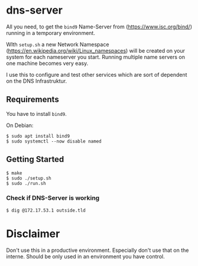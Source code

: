 # dns-server

All you need, to get the `bind9` Name-Server from (https://www.isc.org/bind/) running in a temporary environment.

WIth `setup.sh` a new Network Namespace (https://en.wikipedia.org/wiki/Linux_namespaces) will be created on your system for each nameserver you start. Running multiple name servers on one machine becomes very easy.

I use this to configure and test other services which are sort of dependent on the DNS Infrastruktur.

## Requirements
You have to install `bind9`.

On Debian:

	$ sudo apt install bind9
	$ sudo systemctl --now disable named

## Getting Started

	$ make
	$ sudo ./setup.sh
	$ sudo ./run.sh

### Check if DNS-Server is working

	$ dig @172.17.53.1 outside.tld


# Disclaimer

Don't use this in a productive environment. Especially don't use that on the interne.
Should be only used in an environment you have control.

